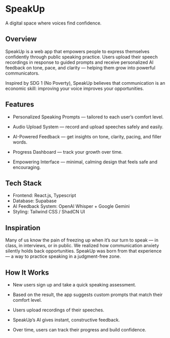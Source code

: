 # SpeakUp

A digital space where voices find confidence.

## Overview

SpeakUp is a web app that empowers people to express themselves confidently through public speaking practice.
Users upload their speech recordings in response to guided prompts and receive personalized AI feedback on tone, pace, and clarity — helping them grow into powerful communicators.

Inspired by SDG 1 (No Poverty), SpeakUp believes that communication is an economic skill: improving your voice improves your opportunities.

## Features

- Personalized Speaking Prompts — tailored to each user’s comfort level.

- Audio Upload System — record and upload speeches safely and easily.

- AI-Powered Feedback — get insights on tone, clarity, pacing, and filler words.

- Progress Dashboard — track your growth over time.

- Empowering Interface — minimal, calming design that feels safe and encouraging.

## Tech Stack

- Frontend: React.js, Typescript
- Database: Supabase 
- AI Feedback System: OpenAI Whisper + Google Gemini
- Styling: Tailwind CSS / ShadCN UI


## Inspiration

Many of us know the pain of freezing up when it’s our turn to speak — in class, in interviews, or in public.
We realized how communication anxiety silently holds back opportunities. SpeakUp was born from that experience — a way to practice speaking in a judgment-free zone.

## How It Works

- New users sign up and take a quick speaking assessment.

- Based on the result, the app suggests custom prompts that match their comfort level.

- Users upload recordings of their speeches.

- SpeakUp’s AI gives instant, constructive feedback.

- Over time, users can track their progress and build confidence.

